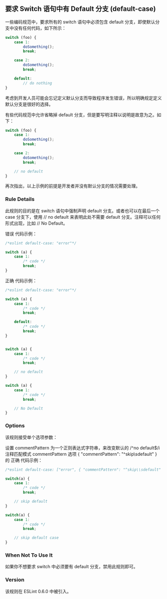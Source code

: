 ## 要求 Switch 语句中有 Default 分支 (default-case)

一些编码规范中，要求所有的 switch 语句中必须包含 default 分支，即使默认分支中没有任何代码，如下所示：
```js
switch (foo) {
    case 1:
        doSomething();
        break;

    case 2:
        doSomething();
        break;

    default:
        // do nothing
}
```

考虑到开发人员可能会忘记定义默认分支而导致程序发生错误，所以明确规定定义默认分支是很好的选择。

有些代码规范中允许省略掉 default 分支，但是要写明注释以说明是故意为之。如下：
```js
switch (foo) {
    case 1:
        doSomething();
        break;

    case 2:
        doSomething();
        break;

    // no default
}
```

再次指出，以上示例的前提是开发者并没有默认分支的情况需要处理。

### Rule Details
此规则的目的是在 switch 语句中强制声明 default 分支。或者也可以在最后一个 case 分支下，使用 // no default 来表明此处不需要 default 分支。注释可以任何形式出现，比如 // No Default。

错误 代码示例：
```js
/*eslint default-case: "error"*/

switch (a) {
    case 1:
        /* code */
        break;
}
```

正确 代码示例：
```js
/*eslint default-case: "error"*/

switch (a) {
    case 1:
        /* code */
        break;

    default:
        /* code */
        break;
}


switch (a) {
    case 1:
        /* code */
        break;

    // no default
}

switch (a) {
    case 1:
        /* code */
        break;

    // No Default
}
```

### Options
该规则接受单个选项参数：

设置 commentPattern 为一个正则表达式字符串，来改变默认的 /^no default$/i 注释匹配模式
commentPattern
选项 { "commentPattern": "^skip\\sdefault" } 的 正确 代码示例：
```js
/*eslint default-case: ["error", { "commentPattern": "^skip\\sdefault" }]*/

switch(a) {
    case 1:
        /* code */
        break;

    // skip default
}

switch(a) {
    case 1:
        /* code */
        break;

    // skip default case
}
```

### When Not To Use It
如果你不想要求 switch 中必须要有 default 分支，禁用此规则即可。

### Version
该规则在 ESLint 0.6.0 中被引入。
